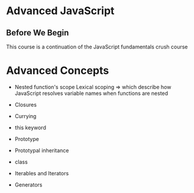 # Advanced JavaScript

Before We Begin
---
This course is a continuation of the JavaScript fundamentals crush course

# Advanced Concepts
- Nested function's scope
    Lexical scoping => which describe how JavaScript resolves variable names when functions are nested 

- Closures

- Currying

- this keyword

- Prototype

- Prototypal inheritance 

- class

- Iterables and Iterators

- Generators